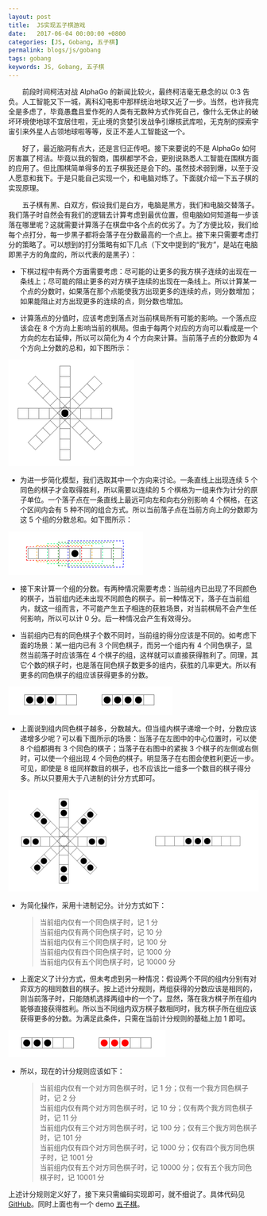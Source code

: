 ```yaml
---
layout: post
title:  JS实现五子棋游戏
date:   2017-06-04 00:00:00 +0800
categories: [JS, Gobang, 五子棋]
permalink: blogs/js/gobang
tags: gobang
keywords: JS, Gobang, 五子棋
---
```


　　前段时间柯洁对战 AlphaGo 的新闻比较火，最终柯洁毫无悬念的以 0:3 告负。人工智能又下一城，离科幻电影中那样统治地球又近了一步。当然，也许我完全是多虑了，毕竟愚蠢且爱作死的人类有无数种方式作死自己，像什么无休止的破坏环境使地球不宜居住啦，无止境的贪婪引发战争引爆核武库啦，无克制的探索宇宙引来外星人占领地球啦等等，反正不差人工智能这一个。

　　好了，最近脑洞有点大，还是言归正传吧。接下来要说的不是 AlphaGo 如何厉害赢了柯洁。毕竟以我的智商，围棋都学不会，更别说熟悉人工智能在围棋方面的应用了。但比围棋简单得多的五子棋我还是会下的。虽然技术弱到爆，以至于没人愿意和我下。于是只能自己实现一个，和电脑对练了。下面就介绍一下五子棋的实现原理。

　　五子棋有黑、白双方，假设我们是白方，电脑是黑方，我们和电脑交替落子。我们落子时自然会有我们的逻辑去计算考虑到最优位置，但电脑如何知道每一步该落在哪里呢？这就需要计算落子在棋盘中各个点的优劣了。为了方便比较，我们给每个点打分，每一步黑子都将会落子在分数最高的一个点上。接下来只需要考虑打分的策略了。可以想到的打分策略有如下几点（下文中提到的“我方”，是站在电脑即黑子方的角度的，所以代表的是黑子）：

+ 下棋过程中有两个方面需要考虑：尽可能的让更多的我方棋子连续的出现在一条线上；尽可能的阻止更多的对方棋子连续的出现在一条线上。所以计算某一个点的分数时，如果落在那个点能使我方出现更多的连续的点，则分数增加；如果能阻止对方出现更多的连续的点，则分数也增加。

+ 计算落点的分值时，应该考虑到落点对当前棋局所有可能的影响。一个落点应该会在 8 个方向上影响当前的棋局。但由于每两个对应的方向可以看成是一个方向的左右延伸，所以可以简化为 4 个方向来计算。当前落子点的分数即为 4 个方向上分数的总和，如下图所示：

![Chrome Suggest](/assets/gobang/eight_dir.png)

+ 为进一步简化模型，我们选取其中一个方向来讨论。一条直线上出现连续 5 个同色的棋子才会取得胜利，所以需要以连续的 5 个棋格为一组来作为计分的原子单位。一个落子点在一条直线上最远可向左和向右分别影响 4 个棋格，在这个区间内会有 5 种不同的组合方式。所以当前落子点在当前方向上的分数即为这 5 个组的分数总和。如下图所示：

![Chrome Suggest](/assets/gobang/one_dir.png)

+ 接下来计算一个组的分数。有两种情况需要考虑：当前组内已出现了不同颜色的棋子，当前组内还未出现不同颜色的棋子。前一种情况下，落子在当前组内，就这一组而言，不可能产生五子相连的获胜场景，对当前棋局不会产生任何影响，所以可以计 0 分。后一种情况会产生有效得分。

+ 当前组内已有的同色棋子个数不同时，当前组的得分应该是不同的。如考虑下面的场景：某一组内已有 3 个同色棋子，而另一个组内有 4 个同色棋子，显然当前落子时应该落在 4 个棋子的组，这样就可以直接获得胜利了。同理，其它个数的棋子时，也是落在同色棋子数更多的组内，获胜的几率更大。所以有更多的同色棋子的组应该获得更多的分数。

![Chrome Suggest](/assets/gobang/one_group.png)

+ 上面说到组内同色棋子越多，分数越大。但当组内棋子递增一个时，分数应该递增多少呢？可以看下图所示的场景：当落子在左图中的中心位置时，可以使 8 个组都拥有 3 个同色的棋子；当落子在右图中的紧挨 3 个棋子的左侧或右侧时，可以使一个组出现 4 个同色的棋子。明显落子在右图会使胜利更近一步。可见，即使是 8 组同样数目的棋子，也不应该比一组多一个数目的棋子得分多。所以只要用大于八进制的计分方式即可。

![Chrome Suggest](/assets/gobang/multiple_group.png)

+ 为简化操作，采用十进制记分。计分方式如下：

  > 当前组内仅有一个同色棋子时，记 1 分  
  > 当前组内仅有两个同色棋子时，记 10 分  
  > 当前组内仅有三个同色棋子时，记 100 分  
  > 当前组内仅有四个同色棋子时，记 1000 分  
  > 当前组内仅有五个同色棋子时，记 10000 分  

+ 上面定义了计分方式，但未考虑到另一种情况：假设两个不同的组内分别有对弈双方的相同数目的棋子。按上述计分规则，两组获得的分数应该是相同的，则当前落子时，只能随机选择两组中的一个了。显然，落在我方棋子所在组内能够直接获得胜利。所以当不同组内双方棋子数相同时，我方棋子所在组应该获得更多的分数。为满足此条件，只需在当前计分规则的基础上加 1 即可。

![Chrome Suggest](/assets/gobang/one_group_1.png)

+ 所以，现在的计分规则应该如下：

  > 当前组内仅有一个对方同色棋子时，记 1 分；仅有一个我方同色棋子时，记 2 分  
  > 当前组内仅有两个对方同色棋子时，记 10 分；仅有两个我方同色棋子时，记 11 分  
  > 当前组内仅有三个对方同色棋子时，记 100 分；仅有三个我方同色棋子时，记 101 分  
  > 当前组内仅有四个对方同色棋子时，记 1000 分；仅有四个我方同色棋子时，记 1001 分  
  > 当前组内仅有五个对方同色棋子时，记 10000 分；仅有五个我方同色棋子时，记 10001 分  

上述计分规则定义好了，接下来只需编码实现即可，就不细说了。具体代码见 [GitHub](https://github.com/bruce-xu/gobang)。同时上面也有一个 demo [五子棋](http://bruce-xu.github.io/demos/gobang/)。